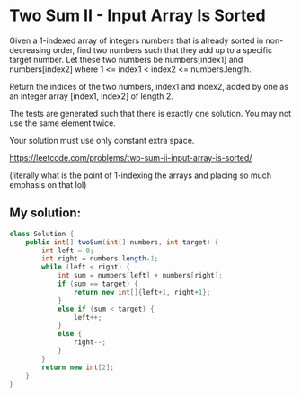 # Two Sum II - Input Array Is Sorted

Given a 1-indexed array of integers numbers that is already sorted in non-decreasing order, find two numbers such that they add up to a specific target number. Let these two numbers be numbers[index1] and numbers[index2] where 1 <= index1 < index2 <= numbers.length.

Return the indices of the two numbers, index1 and index2, added by one as an integer array [index1, index2] of length 2.

The tests are generated such that there is exactly one solution. You may not use the same element twice.

Your solution must use only constant extra space.

https://leetcode.com/problems/two-sum-ii-input-array-is-sorted/

(literally what is the point of 1-indexing the arrays and placing so much emphasis on that lol)

## My solution:

```Java
class Solution {
    public int[] twoSum(int[] numbers, int target) {
        int left = 0;
        int right = numbers.length-1;
        while (left < right) {
            int sum = numbers[left] + numbers[right];
            if (sum == target) {
                return new int[]{left+1, right+1};
            }
            else if (sum < target) {
                left++;
            }
            else {
                right--;
            }
        }
        return new int[2];
    }
}
```
